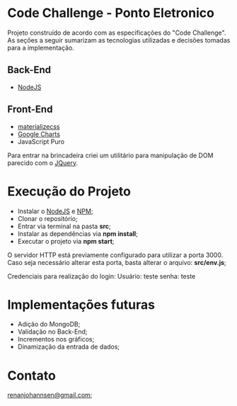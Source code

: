 # Code Challenge - Ponto Eletronico

Projeto construído de acordo com as especificações do "Code Challenge". 
As seções a seguir sumarizam as tecnologias utilizadas e decisões tomadas para a implementação.

## Back-End
- [NodeJS](https://nodejs.org/en/)

## Front-End
- [materializecss](http://materializecss.com/)
- [Google Charts](https://developers.google.com/chart/)
- JavaScript Puro

Para entrar na brincadeira criei um utilitário para manipulação de DOM parecido com o [JQuery](./src/static/js/libs/my-util-jquery-style.js).

# Execução do Projeto

- Instalar o [NodeJS](https://nodejs.org/en/) e [NPM](https://www.npmjs.com/);
- Clonar o repositório;
- Entrar via terminal na pasta **src**;
- Instalar as dependências via **npm install**;
- Executar o projeto via **npm start**;

O servidor HTTP está previamente configurado para utilizar a porta 3000. Caso seja necessário alterar esta porta, basta alterar o arquivo: **src/env.js**;

Credenciais para realização do login:
Usuário: teste
senha: teste

# Implementações futuras
- Adição do MongoDB;
- Validação no Back-End;
- Incrementos nos gráficos;
- Dinamização da entrada de dados;

# Contato

renanjohannsen@gmail.com;

